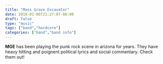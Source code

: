 ```yaml
---
title: "Mass Grave Excavator"
date: 2018-01-06T21:27:07-08:00
draft: false
type: "music"
tags: ["band","hardcore"]
categories: ["band","band info"]
---
```


**MGE** has been playing the punk rock scene in arizona for years. They have heavy hitting and poignent political lyrics and social commentary. Check them out!